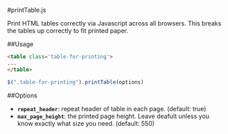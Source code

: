 #printTable.js

Print HTML tables correctly via Javascript across all browsers.
This breaks the tables up correctly to fit printed paper.

##Usage

```html
<table class='table-for-printing'>
...
</table>
```
```javascript
$(".table-for-printing").printTable(options)
```

##Options
* **`repeat_header`**: repeat header of table in each page. (default: true)
* **`max_page_height`**: the printed page height. Leave deafult unless you know exactly what size you need. (default: 550)
